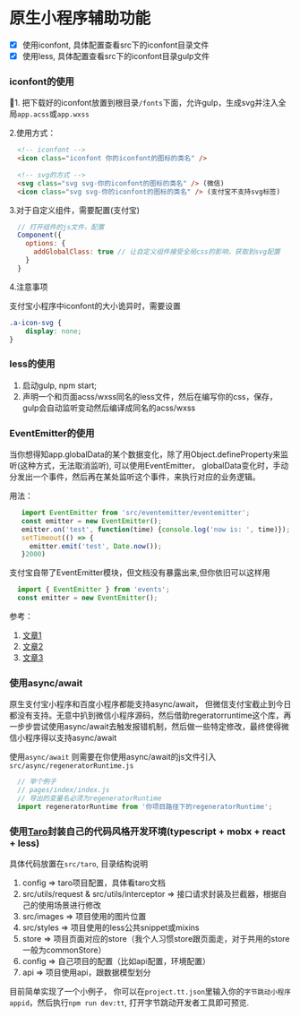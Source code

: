 # 原生小程序辅助功能 

- [x] 使用iconfont, 具体配置查看src下的iconfont目录文件 
- [x] 使用less, 具体配置查看src下的iconfont目录gulp文件

### iconfont的使用

1. 把下载好的iconfont放置到根目录`/fonts`下面，允许gulp，生成svg并注入全局`app.acss`或`app.wxss`

2.使用方式：
```html
  <!-- iconfont -->
  <icon class="iconfont 你的iconfont的图标的类名" />
  
  <!-- svg的方式 -->
  <svg class="svg svg-你的iconfont的图标的类名" /> (微信)
  <icon class="svg svg-你的iconfont的图标的类名" /> (支付宝不支持svg标签)
```

3.对于自定义组件，需要配置(支付宝)
```javascript
  // 打开组件的js文件，配置
  Component({
    options: {
      addGlobalClass: true // 让自定义组件接受全局css的影响，获取到svg配置
    }
  }
```
4.注意事项

支付宝小程序中iconfont的大小诡异时，需要设置
```css
.a-icon-svg {
    display: none;
}
```

### less的使用

1. 启动gulp, npm start;
2. 声明一个和页面acss/wxss同名的less文件，然后在编写你的css，保存，gulp会自动监听变动然后编译成同名的acss/wxss 

### EventEmitter的使用

当你想得知app.globalData的某个数据变化，除了用Object.defineProperty来监听(这种方式，无法取消监听), 可以使用EventEmitter， globalData变化时，手动分发出一个事件，然后再在某处监听这个事件，来执行对应的业务逻辑。

用法：
   ```javascript
      import EventEmitter from 'src/eventemitter/eventemitter';
      const emitter = new EventEmitter();
      emitter.on('test', function(time) {console.log('now is: ', time)});
      setTimeout(() => {
        emitter.emit('test', Date.now());
      }2000)
   ```

支付宝自带了EventEmitter模块，但文档没有暴露出来,但你依旧可以这样用

```javascript
  import { EventEmitter } from 'events';
  const emitter = new EventEmitter();
```

参考：

  1. [文章1](https://www.cnblogs.com/chrissong/p/10341219.html)
  2. [文章2](http://menzhongxin.com/2017/05/03/%E8%A7%82%E5%AF%9F%E8%80%85%E6%A8%A1%E5%BC%8FJS%E5%AE%9E%E7%8E%B0/)
  3. [文章3](https://www.jb51.net/article/137419.htm)


### 使用async/await

原生支付宝小程序和百度小程序都能支持async/await， 但微信支付宝截止到今日都没有支持。无意中扒到微信小程序源码，然后借助regeratorruntime这个库，再一步步尝试使用async/await去触发报错机制，然后做一些特定修改，最终使得微信小程序得以支持async/await

使用`async/await` 则需要在你使用async/await的js文件引入`src/async/regeneratorRuntime.js`

```javascript
  // 举个例子
  // pages/index/index.js
  // 导出的变量名必须为regeneratorRuntime
  import regeneratorRuntime from '你项目路径下的regeneratorRuntime';
```

### 使用[Taro](https://taro-docs.jd.com/taro/docs/README.html)封装自己的代码风格开发环境(typescript + mobx + react + less)

具体代码放置在`src/taro`, 目录结构说明
 
1. config => taro项目配置，具体看taro文档
2. src/utils/request & src/utils/interceptor => 接口请求封装及拦截器，根据自己的使用场景进行修改
3. src/images => 项目使用的图片位置
4. src/styles => 项目使用的less公共snippet或mixins
5. store => 项目页面对应的store（我个人习惯store跟页面走，对于共用的store一般为commonStore）
6. config => 自己项目的配置（比如api配置，环境配置）
7. api => 项目使用api，跟数据模型划分


目前简单实现了一个小例子， 你可以在`project.tt.json`里输入你的`字节跳动小程序appid`，然后执行`npm run dev:tt`, 打开字节跳动开发者工具即可预览.